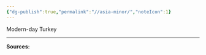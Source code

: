 ```yaml
---
{"dg-publish":true,"permalink":"//asia-minor/","noteIcon":1}
---
```


Modern-day Turkey

---

**Sources:**
